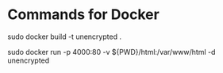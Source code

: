 # Commands for Docker
sudo docker build -t unencrypted .

sudo docker run -p 4000:80 -v ${PWD}/html:/var/www/html -d unencrypted
